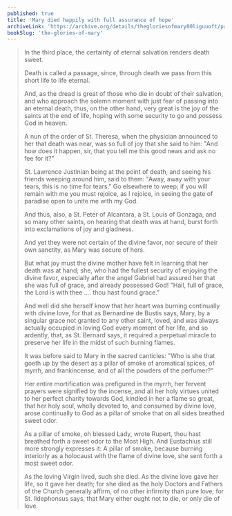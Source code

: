 ```yaml
---
published: true
title: 'Mary died happily with full assurance of hope'
archiveLink: 'https://archive.org/details/thegloriesofmary00liguuoft/page/480?view=theater'
bookSlug: 'the-glories-of-mary'
---
```


> In the third place, the certainty of eternal salvation renders death sweet.
>
> Death is called a passage, since, through death we pass from this short life to life eternal.
>
> And, as the dread is great of those who die in doubt of their salvation, and who approach the solemn moment with just fear of passing into an eternal death, thus, on the other hand, very great is the joy of the saints at the end of life, hoping with some security to go and possess God in heaven.
>
> A nun of the order of St. Theresa, when the physician announced to her that death was near, was so full of joy that she said to him: "And how does it happen, sir, that you tell me this good news and ask no fee for it?"
>
> St. Lawrence Justinian being at the point of death, and seeing his friends weeping around him, said to them: "Away, away with your tears, this is no time for tears." Go elsewhere to weep; if you will remain with me you must rejoice, as I rejoice, in seeing the gate of paradise open to unite me with my God. 
>
> And thus, also, a St. Peter of Alcantara, a St. Louis of Gonzaga, and so many other saints, on hearing that death was at hand, burst forth into exclamations of joy and gladness.
>
> And yet they were not certain of the divine favor, nor secure of their own sanctity, as Mary was secure of hers.
>
> But what joy must the divine mother have felt in learning that her death was at hand; she, who had the fullest security of enjoying the divine favor, especially after the angel Gabriel had assured her that she was full of grace, and already possessed God! "Hail, full of grace, the Lord is with thee .... thou hast found grace."
>
> And well did she herself know that her heart was burning continually with divine love, for that as Bernardine de Bustis says, Mary, by a singular grace not granted to any other saint, loved, and was always actually occupied in loving God every moment of her life, and so ardently, that, as St. Bernard says, it required a perpetual miracle to preserve her life in the midst of such burning flames.
>
> It was before said to Mary in the sacred canticles: "Who is she that goeth up by the desert as a pillar of smoke of aromatical spices, of myrrh, and frankincense, and of all the powders of the perfumer?"
>
> Her entire mortification was prefigured in the myrrh, her fervent prayers were signified by the incense, and all her holy virtues united to her perfect charity towards God, kindled in her a flame so great, that her holy soul, wholly devoted to, and consumed by divine love, arose continually to God as a pillar of smoke that on all sides breathed sweet odor.
>
> As a pillar of smoke, oh blessed Lady, wrote Rupert, thou hast breathed forth a sweet odor to the Most High. And Eustachius still more strongly expresses it: A pillar of smoke, because burning interiorly as a holocaust with the flame of divine love, she sent forth a most sweet odor.
>
> As the loving Virgin lived, such she died. As the divine love gave her life, so it gave her death; for she died as the holy Doctors and Fathers of the Church generally affirm, of no other infirmity than pure love; for St. Ildephonsus says, that Mary either ought not to die, or only die of love.
